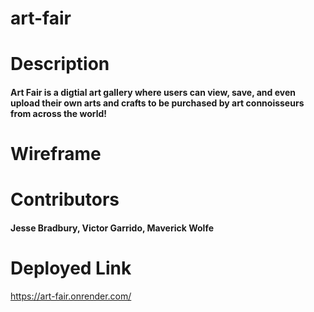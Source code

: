 # art-fair

# Description
#### Art Fair is a digtial art gallery where users can view, save, and even upload their own arts and crafts to be purchased by art connoisseurs from across the world!

# Wireframe

# Contributors
#### Jesse Bradbury, Victor Garrido, Maverick Wolfe

# Deployed Link
https://art-fair.onrender.com/
